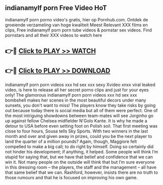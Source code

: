 ## indianamylf porn Free Video HoT 

indianamylf porn porno video's gratis, hier op Pornhub.com. Ontdek de groeiende verzameling van hoge kwaliteit Meest Relevant XXX films en clips,
Free indianamylf porn porn tube videos & pornstar sex videos. Find pornstars and all their XXX videos to watch here


## 👉🔴 [Click to PLAY >> WATCH](http://us.freeplayer.one?title=indianamylf_porn&ref=16D)

## 👉🔴 [Click to PLAY >> DOWNLOAD](http://us.freeplayer.one?title=indianamylf_porn&ref=16D)


indianamylf porn porn videos xxx hd sex xxx sexy Xvideo xnxx viral leaked video, is here to release all her secret porno clips and just for your eyes only! The glamorous indianamylf porn porn videos xxx hd sex xxx bombshell makes her scenes in the most beautiful decors under many sunsets, you don't want to miss! The players know they take risks by going out because today there is social media but all of them were perfect. One of the most intriguing showdowns between team-mates will see Jorginho go up against fellow Chelsea midfielder N'Golo Kante. It is why he made a detour to USA before even setting foot on Polish soil. That first meeting was close to four hours, Sousa tells Sky Sports. With two winners in the last month and over and given away in prizes, could you be the next player to land the quarter of a million pounds? Again, though, Maggiore felt compelled to make a big call; to do right by himself. Doing so certainly did not hinder his development; if anything, it helped. Some people will think I’m stupid for saying that, but we have that belief and confidence that we can win it. Not many people on the outside will think that but I’m sure everyone in this dressing room – the players, the staff and the management – all have that same belief that we can. Rashford, however, insists there are no truth to those rumours and that he is focused on improving his own game.